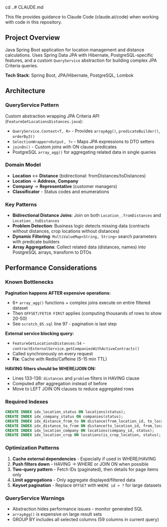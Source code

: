 cd ..# CLAUDE.md

This file provides guidance to Claude Code (claude.ai/code) when working with code in this repository.

## Project Overview

Java Spring Boot application for location management and distance calculations. Uses Spring Data JPA with Hibernate, PostgreSQL-specific features, and a custom `QueryService` abstraction for building complex JPA Criteria queries.

**Tech Stack**: Spring Boot, JPA/Hibernate, PostgreSQL, Lombok

## Architecture

### QueryService Pattern

Custom abstraction wrapping JPA Criteria API (`FeatureGetLocationsDistances.java`):

- `QueryService.Context<T, R>` - Provides `arrayAgg()`, `predicateBuilder()`, `orderBy2()`
- `SelectionWrapper<Output, ?>` - Maps JPA expressions to DTO setters
- `joinOn()` - Custom joins with ON clause predicates
- PostgreSQL `array_agg()` for aggregating related data in single queries

### Domain Model

- **Location** ↔ **Distance** (bidirectional: fromDistances/toDistances)
- **Location** → **Address**, **Company**
- **Company** → **Representative** (customer managers)
- **Classificator** - Status codes and enumerations

### Key Patterns

- **Bidirectional Distance Joins**: Join on both `Location_.fromDistances` and `Location_.toDistances`
- **Problem Detection**: Business logic detects missing data (contracts without distances, crop locations without distances)
- **Dynamic Filtering**: `MultiValueMap<String, String>` search parameters with predicate builders
- **Array Aggregations**: Collect related data (distances, names) into PostgreSQL arrays, transform to DTOs

## Performance Considerations

### Known Bottlenecks

**Pagination happens AFTER expensive operations:**
- 6+ `array_agg()` functions + complex joins execute on entire filtered dataset
- Then `OFFSET/FETCH FIRST` applies (computing thousands of rows to show 20-50)
- See `scratch_85.sql` line 97 - pagination is last step

**External service blocking query:**
- `FeatureGetLocationsDistances:54` - `contractExternalService.getCompaniesWithActiveContracts()`
- Called synchronously on every request
- **Fix**: Cache with Redis/Caffeine (5-15 min TTL)

**HAVING filters should be WHERE/JOIN ON:**
- Lines 133-136: `distances` and `problem` filters in HAVING clause
- Computed after aggregation instead of before
- Move to LEFT JOIN ON clauses to reduce aggregated rows

### Required Indexes

```sql
CREATE INDEX idx_location_status ON locations(status);
CREATE INDEX idx_company_status ON companies(status);
CREATE INDEX idx_distance_from_to ON distance(from_location_id, to_location_id);
CREATE INDEX idx_distance_to_from ON distance(to_location_id, from_location_id);
CREATE INDEX idx_location_company ON locations(company_id, status);
CREATE INDEX idx_location_crop ON locations(is_crop_location, status);
```

### Optimization Patterns

1. **Cache external dependencies** - Especially if used in WHERE/HAVING
2. **Push filters down** - HAVING → WHERE or JOIN ON when possible
3. **Two-query pattern** - Fetch IDs (paginated), then details for page items only
4. **Limit aggregations** - Only aggregate displayed/filtered data
5. **Keyset pagination** - Replace `OFFSET` with `WHERE id > ?` for large datasets

### QueryService Warnings

- Abstraction hides performance issues - monitor generated SQL
- `arrayAgg()` is expensive on large result sets
- GROUP BY includes all selected columns (59 columns in current query)
